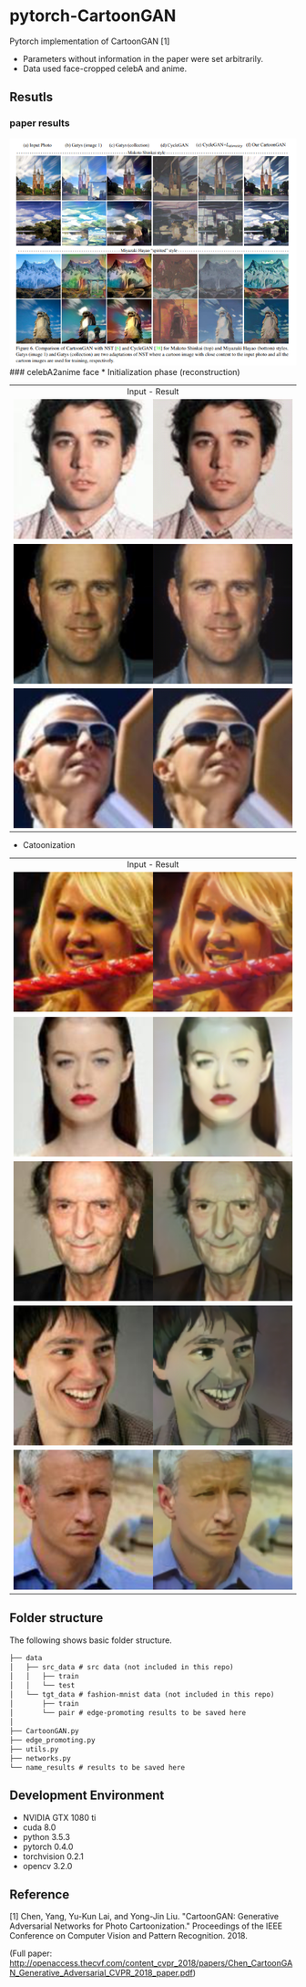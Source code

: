 # pytorch-CartoonGAN
Pytorch implementation of CartoonGAN [1]
 * Parameters without information in the paper were set arbitrarily.
 * Data used face-cropped celebA and anime.
## Resutls
### paper results
<img src = 'assets/paper_results.png'>
### celebA2anime face
* Initialization phase (reconstruction)
<table align='center'>
<tr align='center'>
<td> Input - Result </td>
</tr>
<tr>
<td><img src = 'assets/Initialization_phase_result1.png'>
</tr>
<tr>
<td><img src = 'assets/Initialization_phase_result2.png'>
</tr>
<tr>
<td><img src = 'assets/Initialization_phase_result3.png'>
</tr>
</table>

* Catoonization
<table align='center'>
<tr align='center'>
<td> Input - Result </td>
</tr>
<tr>
<td><img src = 'assets/Cartoonization_result1.png'>
</tr>
<tr>
<td><img src = 'assets/Cartoonization_result2.png'>
</tr>
<tr>
<td><img src = 'assets/Cartoonization_result3.png'>
</tr>
<tr>
<td><img src = 'assets/Cartoonization_result4.png'>
</tr>
<tr>
<td><img src = 'assets/Cartoonization_result5.png'>
</tr>
</table>


## Folder structure
The following shows basic folder structure.
```
├── data
│   ├── src_data # src data (not included in this repo)
│   │   ├── train 
│   │   └── test
│   └── tgt_data # fashion-mnist data (not included in this repo)
│       ├── train 
│       └── pair # edge-promoting results to be saved here
│
├── CartoonGAN.py
├── edge_promoting.py
├── utils.py
├── networks.py
└── name_results # results to be saved here
```

## Development Environment

* NVIDIA GTX 1080 ti
* cuda 8.0
* python 3.5.3
* pytorch 0.4.0
* torchvision 0.2.1
* opencv 3.2.0

## Reference

[1] Chen, Yang, Yu-Kun Lai, and Yong-Jin Liu. "CartoonGAN: Generative Adversarial Networks for Photo Cartoonization." Proceedings of the IEEE Conference on Computer Vision and Pattern Recognition. 2018.

(Full paper: http://openaccess.thecvf.com/content_cvpr_2018/papers/Chen_CartoonGAN_Generative_Adversarial_CVPR_2018_paper.pdf)
